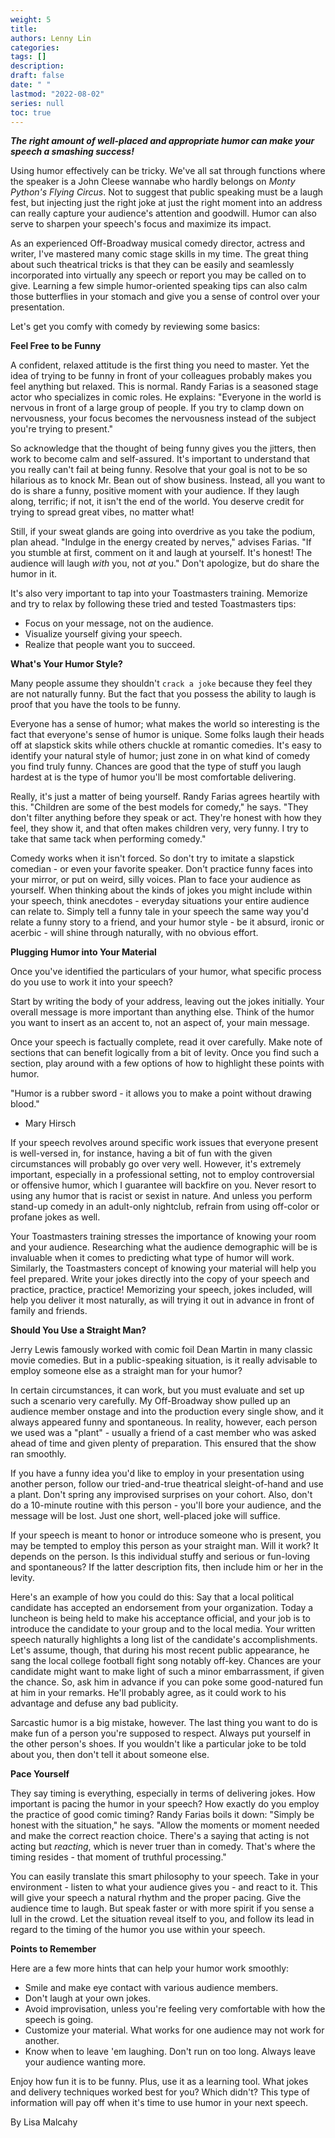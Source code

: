 ```yaml
---
weight: 5
title: 
authors: Lenny Lin
categories: 
tags: []
description: 
draft: false
date: " "
lastmod: "2022-08-02"
series: null
toc: true
---
```


***The right amount of well-placed and appropriate humor can make your speech a smashing success!***

Using humor effectively can be tricky. We've all sat through functions where the speaker is a John Cleese wannabe who hardly belongs on *Monty Python's Flying Circus*. Not to suggest that public speaking must be a laugh fest, but injecting just the right joke at just the right moment into an address can really capture your audience's attention and goodwill. Humor can also serve to sharpen your speech's focus and maximize its impact.

As an experienced Off-Broadway musical comedy director, actress and writer, I've mastered many comic stage skills in my time. The great thing about such theatrical tricks is that they can be easily and seamlessly incorporated into virtually any speech or report you may be called on to give. Learning a few simple humor-oriented speaking tips can also calm those butterflies in your stomach and give you a sense of control over your presentation.

Let's get you comfy with comedy by reviewing some basics:

**Feel Free to be Funny**

A confident, relaxed attitude is the first thing you need to master. Yet the idea of trying to be funny in front of your colleagues probably makes you feel anything but relaxed. This is normal. Randy Farias is a seasoned stage actor who specializes in comic roles. He explains: "Everyone in the world is nervous in front of a large group of people. If you try to clamp down on nervousness, your focus becomes the nervousness instead of the subject you're trying to present."

So acknowledge that the thought of being funny gives you the jitters, then work to become calm and self-assured. It's important to understand that you really can't fail at being funny. Resolve that your goal is not to be so hilarious as to knock Mr. Bean out of show business. Instead, all you want to do is share a funny, positive moment with your audience. If they laugh along, terrific; if not, it isn't the end of the world. You deserve credit for trying to spread great vibes, no matter what!

Still, if your sweat glands are going into overdrive as you take the podium, plan ahead. "Indulge in the energy created by nerves," advises Farias. "If you stumble at first, comment on it and laugh at yourself. It's honest! The audience will laugh *with* you, not *at* you." Don't apologize, but do share the humor in it.

It's also very important to tap into your Toastmasters training. Memorize and try to relax by following these tried and tested Toastmasters tips:

- Focus on your message, not on the audience.  
- Visualize yourself giving your speech.  
- Realize that people want you to succeed.  

**What's Your Humor Style?**

Many people assume they shouldn't `crack a joke` because they feel they are not naturally funny. But the fact that you possess the ability to laugh is proof that you have the tools to be funny.

Everyone has a sense of humor; what makes the world so interesting is the fact that everyone's sense of humor is unique. Some folks laugh their heads off at slapstick skits while others chuckle at romantic comedies. It's easy to identify your natural style of humor; just zone in on what kind of comedy you find truly funny. Chances are good that the type of stuff you laugh hardest at is the type of humor you'll be most comfortable delivering.

Really, it's just a matter of being yourself. Randy Farias agrees heartily with this. "Children are some of the best models for comedy," he says. "They don't filter anything before they speak or act. They're honest with how they feel, they show it, and that often makes children very, very funny. I try to take that same tack when performing comedy."

Comedy works when it isn't forced. So don't try to imitate a slapstick comedian - or even your favorite speaker. Don't practice funny faces into your mirror, or put on weird, silly voices. Plan to face your audience as yourself. When thinking about the kinds of jokes you might include within your speech, think anecdotes - everyday situations your entire audience can relate to. Simply tell a funny tale in your speech the same way you'd relate a funny story to a friend, and your humor style - be it absurd, ironic or acerbic - will shine through naturally, with no obvious effort.

**Plugging Humor into Your Material**

Once you've identified the particulars of your humor, what specific process do you use to work it into your speech?

Start by writing the body of your address, leaving out the jokes initially. Your overall message is more important than anything else. Think of the humor you want to insert as an accent to, not an aspect of, your main message.

Once your speech is factually complete, read it over carefully. Make note of sections that can benefit logically from a bit of levity. Once you find such a section, play around with a few options of how to highlight these points with humor.

"Humor is a rubber sword - it allows you to make a point without drawing blood."

- Mary Hirsch

If your speech revolves around specific work issues that everyone present is well-versed in, for instance, having a bit of fun with the given circumstances will probably go over very well. However, it's extremely important, especially in a professional setting, not to employ controversial or offensive humor, which I guarantee will backfire on you. Never resort to using any humor that is racist or sexist in nature. And unless you perform stand-up comedy in an adult-only nightclub, refrain from using off-color or profane jokes as well.

Your Toastmasters training stresses the importance of knowing your room and your audience. Researching what the audience demographic will be is invaluable when it comes to predicting what type of humor will work. Similarly, the Toastmasters concept of knowing your material will help you feel prepared. Write your jokes directly into the copy of your speech and practice, practice, practice! Memorizing your speech, jokes included, will help you deliver it most naturally, as will trying it out in advance in front of family and friends.

**Should You Use a Straight Man?**

Jerry Lewis famously worked with comic foil Dean Martin in many classic movie comedies. But in a public-speaking situation, is it really advisable to employ someone else as a straight man for your humor?

In certain circumstances, it can work, but you must evaluate and set up such a scenario very carefully. My Off-Broadway show pulled up an audience member onstage and into the production every single show, and it always appeared funny and spontaneous. In reality, however, each person we used was a "plant" - usually a friend of a cast member who was asked ahead of time and given plenty of preparation. This ensured that the show ran smoothly.

If you have a funny idea you'd like to employ in your presentation using another person, follow our tried-and-true theatrical sleight-of-hand and use a plant. Don't spring any improvised surprises on your cohort. Also, don't do a 10-minute routine with this person - you'll bore your audience, and the message will be lost. Just one short, well-placed joke will suffice.

If your speech is meant to honor or introduce someone who is present, you may be tempted to employ this person as your straight man. Will it work? It depends on the person. Is this individual stuffy and serious or fun-loving and spontaneous? If the latter description fits, then include him or her in the levity.

Here's an example of how you could do this: Say that a local political candidate has accepted an endorsement from your organization. Today a luncheon is being held to make his acceptance official, and your job is to introduce the candidate to your group and to the local media. Your written speech naturally highlights a long list of the candidate's accomplishments. Let's assume, though, that during his most recent public appearance, he sang the local college football fight song notably off-key. Chances are your candidate might want to make light of such a minor embarrassment, if given the chance. So, ask him in advance if you can poke some good-natured fun at him in your remarks. He'll probably agree, as it could work to his advantage and defuse any bad publicity.

Sarcastic humor is a big mistake, however. The last thing you want to do is make fun of a person you're supposed to respect. Always put yourself in the other person's shoes. If you wouldn't like a particular joke to be told about you, then don't tell it about someone else.

**Pace Yourself**  

They say timing is everything, especially in terms of delivering jokes. How important is pacing the humor in your speech? How exactly do you employ the practice of good comic timing? Randy Farias boils it down: "Simply be honest with the situation," he says. "Allow the moments or moment needed and make the correct reaction choice. There's a saying that acting is not acting but *reacting*, which is never truer than in comedy. That's where the timing resides - that moment of truthful processing."

You can easily translate this smart philosophy to your speech. Take in your environment - listen to what your audience gives you - and react to it. This will give your speech a natural rhythm and the proper pacing. Give the audience time to laugh. But speak faster or with more spirit if you sense a lull in the crowd. Let the situation reveal itself to you, and follow its lead in regard to the timing of the humor you use within your speech.

**Points to Remember**

Here are a few more hints that can help your humor work smoothly:  

- Smile and make eye contact with various audience members.  
- Don't laugh at your own jokes.  
- Avoid improvisation, unless you're feeling very comfortable with how the speech is going.  
- Customize your material. What works for one audience may not work for another.  
- Know when to leave 'em laughing. Don't run on too long. Always leave your audience wanting more.  

Enjoy how fun it is to be funny. Plus, use it as a learning tool. What jokes and delivery techniques worked best for you? Which didn't? This type of information will pay off when it's time to use humor in your next speech.  

By Lisa Malcahy


[](https://westsidetoastmasters.com/article_reference/humor.shtml)
